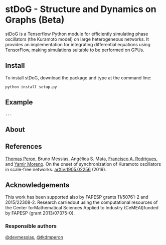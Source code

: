 # stDoG - Structure and Dynamics on Graphs (Beta)

stDoG is a Tensorflow Python module for efficiently simulating phase oscillators (the Kuramoto model) on large heterogeneous networks. It provides an implementation for integrating differential equations using TensorFlow, making simulations suitable to be performed on GPUs.

## Install

To install stDoG, download the package and type at the command line: 

```
python install setup.py
```

## Example



```python
...
```

## About




## References

[Thomas Peron](https://tkdmperon.github.io/), Bruno Messias, Angélica S. Mata, [Francisco A. Rodrigues](http://conteudo.icmc.usp.br/pessoas/francisco/), and [Yamir Moreno](http://cosnet.bifi.es/people/yamir-moreno/). On the onset of synchronization of Kuramoto oscillators in scale-free networks. [arXiv:1905.02256](https://arxiv.org/abs/1905.02256) (2019).

## Acknowledgements

This work has been supported also by FAPESP grants  11/50761-2  and  2015/22308-2.   Research  carriedout using the computational resources of the Center forMathematical  Sciences  Applied  to  Industry  (CeMEAI)funded by FAPESP (grant 2013/07375-0).
 
### Responsible authors

[@devmessias](https://github.com/devmessias), [@tkdmperon](https://github.com/tkdmperon)
